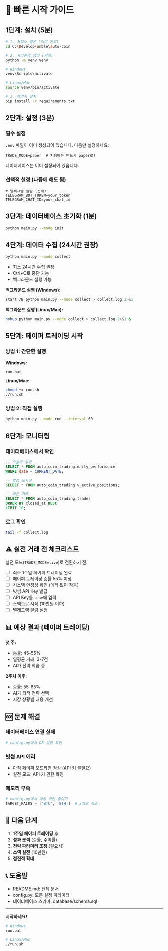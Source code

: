 # 🚀 빠른 시작 가이드

## 1단계: 설치 (5분)

```bash
# 1. 저장소 클론 (이미 완료)
cd C:\Develop\unble\auto-coin

# 2. 가상환경 생성 (권장)
python -m venv venv

# Windows
venv\Scripts\activate

# Linux/Mac
source venv/bin/activate

# 3. 패키지 설치
pip install -r requirements.txt
```

## 2단계: 설정 (3분)

### 필수 설정

`.env` 파일이 이미 생성되어 있습니다. 다음만 설정하세요:

```
TRADE_MODE=paper  # 처음에는 반드시 paper로!
```

데이터베이스는 이미 설정되어 있습니다.

### 선택적 설정 (나중에 해도 됨)

```
# 텔레그램 알림 (선택)
TELEGRAM_BOT_TOKEN=your_token
TELEGRAM_CHAT_ID=your_chat_id
```

## 3단계: 데이터베이스 초기화 (1분)

```bash
python main.py --mode init
```

## 4단계: 데이터 수집 (24시간 권장)

```bash
python main.py --mode collect
```

- 최소 24시간 수집 권장
- Ctrl+C로 중단 가능
- 백그라운드 실행 가능

**백그라운드 실행 (Windows):**
```bash
start /B python main.py --mode collect > collect.log 2>&1
```

**백그라운드 실행 (Linux/Mac):**
```bash
nohup python main.py --mode collect > collect.log 2>&1 &
```

## 5단계: 페이퍼 트레이딩 시작

### 방법 1: 간단한 실행

**Windows:**
```bash
run.bat
```

**Linux/Mac:**
```bash
chmod +x run.sh
./run.sh
```

### 방법 2: 직접 실행

```bash
python main.py --mode run --interval 60
```

## 6단계: 모니터링

### 데이터베이스에서 확인

```sql
-- 오늘의 성과
SELECT * FROM auto_coin_trading.daily_performance
WHERE date = CURRENT_DATE;

-- 활성 포지션
SELECT * FROM auto_coin_trading.v_active_positions;

-- 최근 거래
SELECT * FROM auto_coin_trading.trades
ORDER BY closed_at DESC
LIMIT 10;
```

### 로그 확인

```bash
tail -f collect.log
```

## ⚠️ 실전 거래 전 체크리스트

실전 모드(`TRADE_MODE=live`)로 전환하기 전:

- [ ] 최소 1주일 페이퍼 트레이딩 완료
- [ ] 페이퍼 트레이딩 승률 55% 이상
- [ ] 시스템 안정성 확인 (에러 없이 작동)
- [ ] 빗썸 API Key 발급
- [ ] API Key를 `.env`에 입력
- [ ] 소액으로 시작 (10만원 이하)
- [ ] 텔레그램 알림 설정

## 📊 예상 결과 (페이퍼 트레이딩)

**첫 주:**
- 승률: 45-55%
- 일평균 거래: 3-7건
- AI가 전략 학습 중

**2주차 이후:**
- 승률: 55-65%
- AI가 최적 전략 선택
- 시장 상황별 대응 개선

## 🆘 문제 해결

### 데이터베이스 연결 실패
```bash
# config.py에서 DB 설정 확인
```

### 빗썸 API 에러
- 아직 페이퍼 모드라면 정상 (API 키 불필요)
- 실전 모드: API 키 권한 확인

### 메모리 부족
```python
# config.py에서 대상 코인 줄이기
TARGET_PAIRS = ['BTC', 'ETH']  # 2개로 축소
```

## 🎯 다음 단계

1. **1주일 페이퍼 트레이딩** 후
2. **성과 분석** (승률, 수익률)
3. **전략 파라미터 조정** (필요시)
4. **소액 실전** (10만원)
5. **점진적 확대**

## 📞 도움말

- README.md: 전체 문서
- config.py: 모든 설정 파라미터
- 데이터베이스 스키마: database/schema.sql

---

**시작하세요!**

```bash
# Windows
run.bat

# Linux/Mac
./run.sh
```
